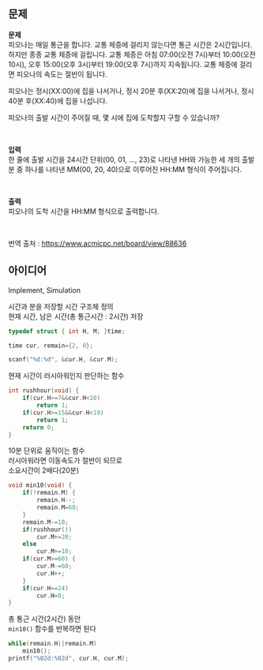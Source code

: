 ## 문제
**문제**  
피오나는 매일 통근을 합니다. 교통 체증에 걸리지 않는다면 통근 시간은 2시간입니다. 하지만 종종 교통 체증에 걸립니다. 교통 체증은 아침 07:00(오전 7시)부터 10:00(오전 10시), 오후 15:00(오후 3시)부터 19:00(오후 7시)까지 지속됩니다. 교통 체증에 걸리면 피오나의 속도는 절반이 됩니다.  
  
피오나는 정시(XX:00)에 집을 나서거나, 정시 20분 후(XX:20)에 집을 나서거나, 정시 40분 후(XX:40)에 집을 나섭니다.  
  
피오나의 출발 시간이 주어질 때, 몇 시에 집에 도착할지 구할 수 있습니까?  

<br/>

**입력**  
한 줄에 출발 시간을 24시간 단위(00, 01, ..., 23)로 나타낸 HH와 가능한 세 개의 출발 분 중 하나를 나타낸 MM(00, 20, 40)으로 이루어진 HH:MM 형식이 주어집니다.  

<br/>

**출력**  
피오나의 도착 시간을 HH:MM 형식으로 출력합니다.  

<br/>

번역 출처 : https://www.acmicpc.net/board/view/88636

## 아이디어
Implement, Simulation  
  
시간과 분을 저장할 시간 구조체 정의  
현재 시간, 남은 시간(총 통근시간 : 2시간) 저장
```c
typedef struct { int H, M; }time;

time cur, remain={2, 0};

scanf("%d:%d", &cur.H, &cur.M);
```
현재 시간이 러시아워인지 판단하는 함수
```c
int rushhour(void) {
	if(cur.H>=7&&cur.H<10)
		return 1;
	if(cur.H>=15&&cur.H<19)
		return 1;
	return 0;
}
```
10분 단위로 움직이는 함수  
러시아워라면 이동속도가 절반이 되므로  
소요시간이 2배다(20분)
```c
void min10(void) {
	if(!remain.M) {
		remain.H--;
		remain.M=60;
	}
	remain.M-=10;
	if(rushhour())
		cur.M+=20;
	else
		cur.M+=10;
	if(cur.M>=60) {
		cur.M-=60;
		cur.H++;
	}
	if(cur.H==24)
		cur.H=0;
}
```
총 통근 시간(2시간) 동안  
`min10()` 함수를 반복하면 된다
```c
while(remain.H||remain.M)
	min10();
printf("%02d:%02d", cur.H, cur.M);
```

